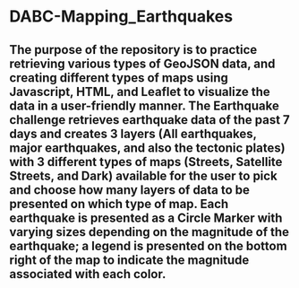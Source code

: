 # DABC-Mapping_Earthquakes

## The purpose of the repository is to practice retrieving various types of GeoJSON data, and creating different types of maps using Javascript, HTML, and Leaflet to visualize the data in a user-friendly manner. The Earthquake challenge retrieves earthquake data of the past 7 days and creates 3 layers (All earthquakes, major earthquakes, and also the tectonic plates) with 3 different types of maps (Streets, Satellite Streets, and Dark) available for the user to pick and choose how many layers of data to be presented on which type of map. Each earthquake is presented as a Circle Marker with varying sizes depending on the magnitude of the earthquake; a legend is presented on the bottom right of the map to indicate the magnitude associated with each color.
